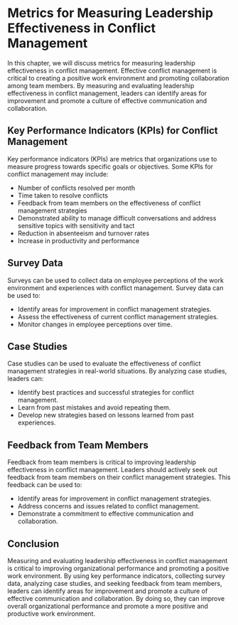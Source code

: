 # Metrics for Measuring Leadership Effectiveness in Conflict Management

In this chapter, we will discuss metrics for measuring leadership effectiveness in conflict management. Effective conflict management is critical to creating a positive work environment and promoting collaboration among team members. By measuring and evaluating leadership effectiveness in conflict management, leaders can identify areas for improvement and promote a culture of effective communication and collaboration.

Key Performance Indicators (KPIs) for Conflict Management
---------------------------------------------------------

Key performance indicators (KPIs) are metrics that organizations use to measure progress towards specific goals or objectives. Some KPIs for conflict management may include:

* Number of conflicts resolved per month
* Time taken to resolve conflicts
* Feedback from team members on the effectiveness of conflict management strategies
* Demonstrated ability to manage difficult conversations and address sensitive topics with sensitivity and tact
* Reduction in absenteeism and turnover rates
* Increase in productivity and performance

Survey Data
-----------

Surveys can be used to collect data on employee perceptions of the work environment and experiences with conflict management. Survey data can be used to:

* Identify areas for improvement in conflict management strategies.
* Assess the effectiveness of current conflict management strategies.
* Monitor changes in employee perceptions over time.

Case Studies
------------

Case studies can be used to evaluate the effectiveness of conflict management strategies in real-world situations. By analyzing case studies, leaders can:

* Identify best practices and successful strategies for conflict management.
* Learn from past mistakes and avoid repeating them.
* Develop new strategies based on lessons learned from past experiences.

Feedback from Team Members
--------------------------

Feedback from team members is critical to improving leadership effectiveness in conflict management. Leaders should actively seek out feedback from team members on their conflict management strategies. This feedback can be used to:

* Identify areas for improvement in conflict management strategies.
* Address concerns and issues related to conflict management.
* Demonstrate a commitment to effective communication and collaboration.

Conclusion
----------

Measuring and evaluating leadership effectiveness in conflict management is critical to improving organizational performance and promoting a positive work environment. By using key performance indicators, collecting survey data, analyzing case studies, and seeking feedback from team members, leaders can identify areas for improvement and promote a culture of effective communication and collaboration. By doing so, they can improve overall organizational performance and promote a more positive and productive work environment.
